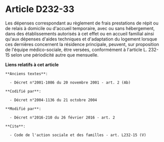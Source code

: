 # Article D232-33

Les dépenses correspondant au règlement de frais prestations de répit ou de relais à domicile ou d'accueil temporaire, avec
ou sans hébergement, dans des établissements autorisés à cet effet ou en accueil familial ainsi qu'aux dépenses d'aides
techniques et d'adaptation du logement lorsque ces dernières concernent la résidence principale, peuvent, sur proposition de
l'équipe médico-sociale, être versées, conformément à l'article L. 232-15 selon une périodicité autre que mensuelle.

**Liens relatifs à cet article**

	**Anciens textes**:

	  - Décret n°2001-1086 du 20 novembre 2001 - art. 2 (Ab)

	**Codifié par**:

	  - Décret n°2004-1136 du 21 octobre 2004

	**Modifié par**:

	  - Décret n°2016-210 du 26 février 2016 - art. 2

	**Cite**:

	  - Code de l'action sociale et des familles - art. L232-15 (V)
